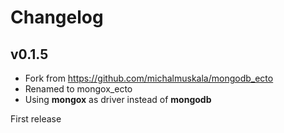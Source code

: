# Changelog

## v0.1.5

  * Fork from https://github.com/michalmuskala/mongodb_ecto
  * Renamed to mongox_ecto
  * Using **mongox** as driver instead of **mongodb**

First release
